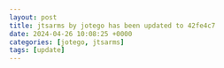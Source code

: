 ```yaml
---
layout: post
title: jtsarms by jotego has been updated to 42fe4c7
date: 2024-04-26 10:08:25 +0000
categories: [jotego, jtsarms]
tags: [update]
---
```


